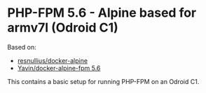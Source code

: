 # PHP-FPM 5.6 - Alpine based for armv7l (Odroid C1)

Based on:
* [resnullius/docker-alpine](https://github.com/resnullius/docker-alpine)
* [Yavin/docker-alpine-fpm 5.6](https://github.com/Yavin/docker-alpine-php-fpm/tree/5.6)

This contains a basic setup for running PHP-FPM on an Odroid C1.
